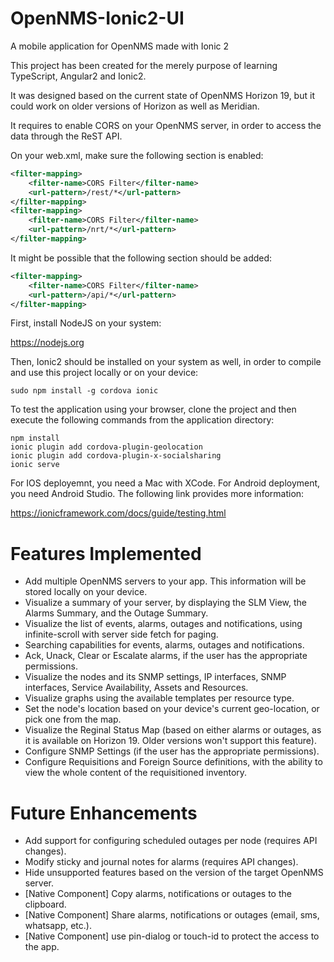 # OpenNMS-Ionic2-UI

A mobile application for OpenNMS made with Ionic 2

This project has been created for the merely purpose of learning TypeScript, Angular2 and Ionic2.

It was designed based on the current state of OpenNMS Horizon 19, but it could work on older versions of Horizon as well as Meridian.

It requires to enable CORS on your OpenNMS server, in order to access the data through the ReST API.

On your web.xml, make sure the following section is enabled:

```XML
<filter-mapping>
    <filter-name>CORS Filter</filter-name>
    <url-pattern>/rest/*</url-pattern>
</filter-mapping>
<filter-mapping>
    <filter-name>CORS Filter</filter-name>
    <url-pattern>/nrt/*</url-pattern>
</filter-mapping>
```

It might be possible that the following section should be added:

```XML
<filter-mapping>
    <filter-name>CORS Filter</filter-name>
    <url-pattern>/api/*</url-pattern>
</filter-mapping>
```

First, install NodeJS on your system:

https://nodejs.org

Then, Ionic2 should be installed on your system as well, in order to compile and use this project locally or on your device:

```
sudo npm install -g cordova ionic
```

To test the application using your browser, clone the project and then execute the following commands from the application directory:

```
npm install
ionic plugin add cordova-plugin-geolocation
ionic plugin add cordova-plugin-x-socialsharing
ionic serve
```

For IOS deployemnt, you need a Mac with XCode.
For Android deployment, you need Android Studio.
The following link provides more information:

https://ionicframework.com/docs/guide/testing.html

# Features Implemented

* Add multiple OpenNMS servers to your app. This information will be stored locally on your device.
* Visualize a summary of your server, by displaying the SLM View, the Alarms Summary, and the Outage Summary.
* Visualize the list of events, alarms, outages and notifications, using infinite-scroll with server side fetch for paging.
* Searching capabilities for events, alarms, outages and notifications.
* Ack, Unack, Clear or Escalate alarms, if the user has the appropriate permissions.
* Visualize the nodes and its SNMP settings, IP interfaces, SNMP interfaces, Service Availability, Assets and Resources.
* Visualize graphs using the available templates per resource type.
* Set the node's location based on your device's current geo-location, or pick one from the map.
* Visualize the Reginal Status Map (based on either alarms or outages, as it is available on Horizon 19. Older versions won't support this feature).
* Configure SNMP Settings (if the user has the appropriate permissions).
* Configure Requisitions and Foreign Source definitions, with the ability to view the whole content of the requisitioned inventory.

# Future Enhancements

* Add support for configuring scheduled outages per node (requires API changes).
* Modify sticky and journal notes for alarms (requires API changes).
* Hide unsupported features based on the version of the target OpenNMS server.
* [Native Component] Copy alarms, notifications or outages to the clipboard.
* [Native Component] Share alarms, notifications or outages (email, sms, whatsapp, etc.).
* [Native Component] use pin-dialog or touch-id to protect the access to the app.
